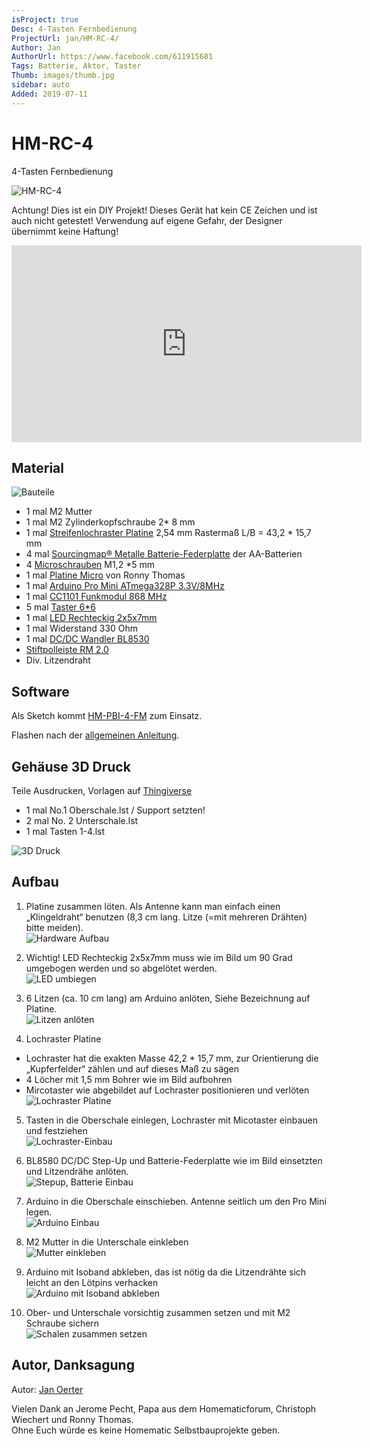 ```yaml
---
isProject: true
Desc: 4-Tasten Fernbedienung
ProjectUrl: jan/HM-RC-4/
Author: Jan
AuthorUrl: https://www.facebook.com/611915681
Tags: Batterie, Aktor, Taster
Thumb: images/thumb.jpg
sidebar: auto
Added: 2019-07-11
---
```


# HM-RC-4

4-Tasten Fernbedienung

![HM-RC-4](./images/1.jpg)

Achtung! Dies ist ein DIY Projekt! Dieses Gerät hat kein CE Zeichen und ist auch nicht getestet! Verwendung auf eigene Gefahr, der Designer übernimmt keine Haftung!


<iframe width="560" height="315" src="https://www.youtube.com/embed/ih9aKctOBqA" frameborder="0" allow="autoplay; encrypted-media" allowfullscreen></iframe>


## Material

![Bauteile](./images/material.jpg)


* 1 mal M2 Mutter
* 1 mal M2 Zylinderkopfschraube 2* 8 mm 
* 1 mal [Streifenlochraster Platine](https://www.ebay.de/itm/10x-Lochraster-Kupferplatine-verzinnt-2-54mm-Punkte/192927197041) 2,54 mm Rastermaß L/B = 43,2 * 15,7 mm 
* 4 mal [Sourcingmap® Metalle Batterie-Federplatte](https://www.amazon.de/gp/product/B00O9XV66Q) der AA-Batterien
* 4 [Microschrauben](https://www.ebay.de/itm/100x-Miniatur-Blechschrauben-Schraube-mini-Schrauben-Blechschraube-micro/362429856292) M1,2 *5 mm
* 1 mal [Platine Micro](https://github.com/ronnythomas/HB-Micro) von Ronny Thomas
* 1 mal [Arduino Pro Mini ATmega328P 3.3V/8MHz](https://de.aliexpress.com/item/32342672626.html)
* 1 mal [CC1101 Funkmodul 868 MHz](https://de.aliexpress.com/item/32852371777.html)
* 5 mal [Taster 6*6](https://www.ebay.de/itm/10X-MIKROSCHALTER-MICRO-TASTER-SCHALTER-MINI-SMD-MINIATUR-6X6X5MM-50MA/263833669383)
* 1 mal [LED Rechteckig 2x5x7mm](https://www.ebay.de/itm/LED-Rechteckig-Blau-Klar-2x5x7mm-1-10-25-50-Stuckzahl-wahlbar-2x5mm-C3649/292916276045) 
* 1 mal Widerstand 330 Ohm
* 1 mal [DC/DC Wandler BL8530](https://www.ebay.de/itm/10Pcs-BL8530-BL8531-0-8-3-3V-To-3-3V-DC-DC-Converter-Step-Up-Boost-Module/392313683179)
* [Stiftpolleiste RM 2.0](https://www.reichelt.de/10pol-stiftleiste-gerade-rm-2-00-sl-1x10g-2-00-p51693.html)
* Div. Litzendraht


## Software

Als Sketch kommt [HM-PBI-4-FM](https://github.com/jp112sdl/Beispiel_AskSinPP/blob/master/examples/HM-PBI-4-FM/HM-PBI-4-FM.ino) zum Einsatz.

Flashen nach der [allgemeinen Anleitung](/Grundlagen/).

## Gehäuse 3D Druck

Teile Ausdrucken, Vorlagen auf [Thingiverse](https://www.thingiverse.com/thing:3667980)

  - 1 mal No.1  Oberschale.lst / Support setzten!
  - 2 mal No. 2 Unterschale.lst
  - 1 mal Tasten 1-4.lst

![3D Druck](./images/3d-druck.jpg)


## Aufbau

1. Platine zusammen löten. Als Antenne kann man einfach einen „Klingeldraht“ benutzen (8,3 cm lang. Litze (=mit mehreren Drähten) bitte meiden).  
   ![Hardware Aufbau](./images/4.jpg)

2. Wichtig! LED Rechteckig 2x5x7mm muss wie im Bild um 90 Grad umgebogen werden und so abgelötet werden.  
   ![LED umbiegen](./images/3.jpg)

3. 6 Litzen (ca. 10 cm lang) am Arduino anlöten, Siehe Bezeichnung auf Platine.   
   ![Litzen anlöten](./images/5.jpg)

4. Lochraster Platine
  *  Lochraster hat die exakten Masse 42,2 * 15,7 mm, zur Orientierung die „Kupferfelder“ zählen und auf dieses Maß zu sägen
  * 4 Löcher mit 1,5 mm Bohrer wie im Bild aufbohren
  * Mircotaster wie abgebildet auf Lochraster positionieren und verlöten  
  ![Lochraster Platine](./images/6.jpg)
  
5. Tasten in die Oberschale einlegen, Lochraster mit Micotaster einbauen und festziehen  
  ![Lochraster-Einbau](./images/Lochraster-einbau.jpg)
  
6. BL8580 DC/DC Step-Up und Batterie-Federplatte wie im Bild einsetzten und Litzendrähe anlöten.  
  ![Stepup, Batterie Einbau](./images/7.jpg)

7. Arduino in die Oberschale einschieben. Antenne seitlich um den Pro Mini legen.  
  ![Arduino Einbau](./images/8.jpg)

8. M2 Mutter in die Unterschale einkleben  
  ![Mutter einkleben](./images/9.jpg)
  
9. Arduino mit Isoband abkleben, das ist nötig da die Litzendrähte sich leicht an den Lötpins verhacken  
  ![Arduino mit Isoband abkleben](./images/10.jpg)

10. Ober- und Unterschale vorsichtig zusammen setzen und mit M2 Schraube sichern  
  ![Schalen zusammen setzen](./images/11.jpg)


## Autor, Danksagung

Autor: [Jan Oerter](https://www.facebook.com/jan.oerter)

Vielen Dank an Jerome Pecht, Papa aus dem Homematicforum, Christoph Wiechert und Ronny Thomas.  
Ohne Euch würde es keine Homematic Selbstbauprojekte geben.


